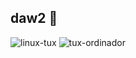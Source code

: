 ## daw2 🐧

![linux-tux](https://user-images.githubusercontent.com/113675350/201114745-14622f7b-5a6e-4b88-8ccf-90a93cc06dee.gif)
![tux-ordinador](https://user-images.githubusercontent.com/113675350/201115963-9f12f2a4-eb29-458d-b46d-5f449a435ff3.gif)



<!--
**guibad22daw/guibad22daw** is a ✨ _special_ ✨ repository because its `README.md` (this file) appears on your GitHub profile.

Here are some ideas to get you started:

- 🔭 I’m currently working on ...
- 🌱 I’m currently learning ...
- 👯 I’m looking to collaborate on ...
- 🤔 I’m looking for help with ...
- 💬 Ask me about ...
- 📫 How to reach me: ...
- 😄 Pronouns: ...
- ⚡ Fun fact: ...
-->
